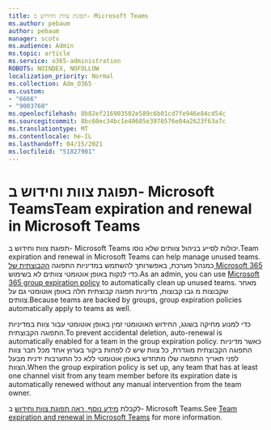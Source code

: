 ```yaml
---
title: תפוגת צוות וחידוש ב- Microsoft Teams
ms.author: pebaum
author: pebaum
manager: scotv
ms.audience: Admin
ms.topic: article
ms.service: o365-administration
ROBOTS: NOINDEX, NOFOLLOW
localization_priority: Normal
ms.collection: Adm_O365
ms.custom:
- "6666"
- "9003760"
ms.openlocfilehash: 8b82ef216903502e589c6b01cd7fe946e84cd54c
ms.sourcegitcommit: 8bc60ec34bc1e40685e3976576e04a2623f63a7c
ms.translationtype: MT
ms.contentlocale: he-IL
ms.lasthandoff: 04/15/2021
ms.locfileid: "51827901"
---
```

# <a name="team-expiration-and-renewal-in-microsoft-teams"></a><span data-ttu-id="b4677-102">תפוגת צוות וחידוש ב- Microsoft Teams</span><span class="sxs-lookup"><span data-stu-id="b4677-102">Team expiration and renewal in Microsoft Teams</span></span>

<span data-ttu-id="b4677-103">תפוגת צוות וחידוש ב- Microsoft Teams יכולות לסייע בניהול צוותים שלא נוסו.</span><span class="sxs-lookup"><span data-stu-id="b4677-103">Team expiration and renewal in Microsoft Teams can help manage unused teams.</span></span> <span data-ttu-id="b4677-104">כמנהל מערכת, באפשרותך להשתמש במדיניות התפוגה  [הקבוצתית של Microsoft 365](https://docs.microsoft.com/microsoft-365/admin/create-groups/office-365-groups-expiration-policy)  כדי לנקות באופן אוטומטי צוותים לא בשימוש.</span><span class="sxs-lookup"><span data-stu-id="b4677-104">As an admin, you can use  [Microsoft 365 group expiration policy](https://docs.microsoft.com/microsoft-365/admin/create-groups/office-365-groups-expiration-policy)  to automatically clean up unused teams.</span></span> <span data-ttu-id="b4677-105">מאחר שקבוצות מ גבו קבוצות, מדיניות תפוגה קבוצתית חלה באופן אוטומטי גם על צוותים.</span><span class="sxs-lookup"><span data-stu-id="b4677-105">Because teams are backed by groups, group expiration policies automatically apply to teams as well.</span></span>

<span data-ttu-id="b4677-106">כדי למנוע מחיקה בשוגג, החידוש האוטומטי זמין באופן אוטומטי עבור צוות במדיניות התפוגה הקבוצתית.</span><span class="sxs-lookup"><span data-stu-id="b4677-106">To prevent accidental deletion, auto-renewal is automatically enabled for a team in the group expiration policy.</span></span> <span data-ttu-id="b4677-107">כאשר מדיניות התפוגה הקבוצתית מוגדרת, כל צוות שיש לו לפחות ביקור בערוץ אחד מכל חבר צוות לפני תאריך התפוגה שלו מתחדש באופן אוטומטי ללא כל התערבות ידנית מבעל הצוות.</span><span class="sxs-lookup"><span data-stu-id="b4677-107">When the group expiration policy is set up, any team that has at least one channel visit from any team member before its expiration date is automatically renewed without any manual intervention from the team owner.</span></span>  

<span data-ttu-id="b4677-108">לקבלת  [מידע נוסף, ראה תפוגת צוות וחידוש](https://docs.microsoft.com/microsoftteams/team-expiration-renewal)  ב- Microsoft Teams.</span><span class="sxs-lookup"><span data-stu-id="b4677-108">See  [Team expiration and renewal in Microsoft Teams](https://docs.microsoft.com/microsoftteams/team-expiration-renewal)  for more information.</span></span>

